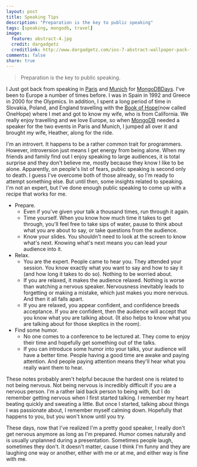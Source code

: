 ```yaml
---
layout: post
title: Speaking Tips
description: "Preparation is the key to public speaking"
tags: [speaking, mongodb, travel]
image:
  feature: abstract-4.jpg
  credit: dargadgetz
  creditlink: http://www.dargadgetz.com/ios-7-abstract-wallpaper-pack-for-iphone-5-and-ipod-touch-retina/
comments: false
share: true
---
```


> Preparation is the key to public speaking.

I Just got back from speaking in [Paris](http://www.mongodb.com/events/mongodb-paris-2013) and [Munich](http://www.mongodb.com/events/mongodb-munich-2013) for [MongoDBDays](https://twitter.com/search?src=typd&q=%23mongodbdays).  I've been to Europe a number of times before.  I was in Spain in 1992 and Greece in 2000 for the Olypmics.  In addition, I spent a long period of time in Slovakia, Poland, and England travelling with the [Book of Hope](http://onehope.net/)(now called OneHope) where I met and got to know my wife, who is from California.  We really enjoy travelling and we love Europe, so when [MongoDB](http://mongodb.com) needed a speaker for the two events in Paris and Munich, I jumped all over it and brought my wife, Heather, along for the ride.

I'm an introvert.  It happens to be a rather common trait for programmers.  However, introversion just means I get energy from being alone.  When my friends and family find out I enjoy speaking to large audiences, it is total surprise and they don't believe me, mostly because they know I like to be alone.  Apparently, on people's list of fears, public speaking is second only to death.  I guess I've overcome both of those already, so I'm ready to attempt something else.  But until then, some insights related to speaking.  I'm not an expert, but I've done enough public speaking to come up with a recipe that works for me.

* Prepare.  
	* Even if you've given your talk a thousand times, run through it again.  
	* Time yourself.  When you know how much time it takes to get through, you'll feel free to take sips of water, pause to think about what you are about to say, or take questions from the audience.
	* Know your slides.  You shouldn't need to look at the screen to know what's next.  Knowing what's next means you can lead your audience into it.
* Relax.
	* You are the expert.  People came to hear you.  They attended your session.  You know exactly what you want to say and how to say it (and how long it takes to do so).  Nothing to be worried about.
	* If you are relaxed, it makes the audience relaxed.  Nothing is worse than watching a nervous speaker.  Nervousness inevitably leads to forgetting or making a mistake, which just makes you more nervous.  And then it all falls apart.
	* If you are relaxed, you appear confident, and confidence breeds acceptance.  If you are confident, then the audience will accept that you know what you are talking about.  (It also helps to know what you are talking about for those skeptics in the room).
* Find some humor.
	* No one comes to a conference to be lectured at.  They come to enjoy their time and hopefully get something out of the talks.  
	* If you can introduce some humor into your talks, your audience will have a better time.  People having a good time are awake and paying attention.  And people paying attention means they'll hear what you really want them to hear.

These notes probably aren't helpful because the hardest one is related to not being nervous.  Not being nervous is incredibly difficult if you are a nervous person.  I'm a rather laid back person to being with, but I do remember getting nervous when I first started talking.  I remember my heart beating quickly and sweating a little.  But once I started, talking about things I was passionate about, I remember myself calming down.  Hopefully that happens to you, but you won't know until you try.  

These days, now that I've realized I'm a pretty good speaker, I really don't get nervous anymore as long as I'm prepared.  Humor comes naturally and is usually unplanned during a presentation.  Sometimes people laugh, sometimes they don't.  It doesn't matter, cause I think I'm funny and they are laughing one way or another, either with me or at me, and either way is fine with me.